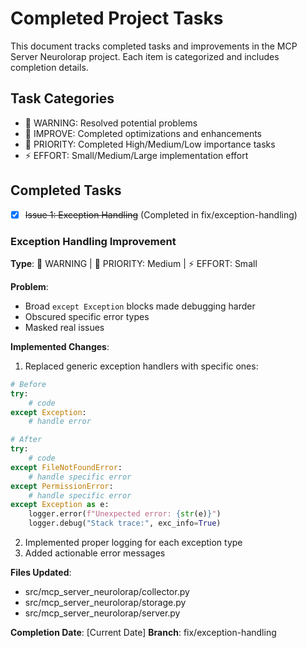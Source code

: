 # Completed Project Tasks

This document tracks completed tasks and improvements in the MCP Server Neurolorap project. Each item is categorized and includes completion details.

## Task Categories

- 🚨 WARNING: Resolved potential problems
- 🔧 IMPROVE: Completed optimizations and enhancements
- 🎯 PRIORITY: Completed High/Medium/Low importance tasks
- ⚡ EFFORT: Small/Medium/Large implementation effort

## Completed Tasks

- [x] ~~Issue 1: Exception Handling~~ (Completed in fix/exception-handling)

### Exception Handling Improvement

**Type**: 🚨 WARNING | 🎯 PRIORITY: Medium | ⚡ EFFORT: Small

**Problem**:

- Broad `except Exception` blocks made debugging harder
- Obscured specific error types
- Masked real issues

**Implemented Changes**:

1. Replaced generic exception handlers with specific ones:

```python
# Before
try:
    # code
except Exception:
    # handle error

# After
try:
    # code
except FileNotFoundError:
    # handle specific error
except PermissionError:
    # handle specific error
except Exception as e:
    logger.error(f"Unexpected error: {str(e)}")
    logger.debug("Stack trace:", exc_info=True)
```

2. Implemented proper logging for each exception type
3. Added actionable error messages

**Files Updated**:

- src/mcp_server_neurolorap/collector.py
- src/mcp_server_neurolorap/storage.py
- src/mcp_server_neurolorap/server.py

**Completion Date**: [Current Date]
**Branch**: fix/exception-handling
